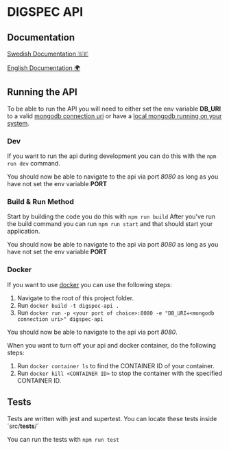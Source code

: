 # DIGSPEC API

## Documentation

[Swedish Documentation 🇸🇪](DOCUMENTATION-SE.md)

[English Documentation 🌍](DOCUMENTATION.md)

## Running the API
To be able to run the API you will need to either set the env variable **DB_URI** to a valid [mongodb connection uri](https://docs.mongodb.com/manual/reference/connection-string/) or have a [local mongodb running on your system](https://docs.mongodb.com/guides/server/install/).

### Dev
If you want to run the api during development you can do this with the `npm run dev` command.

You should now be able to navigate to the api via port *8080* as long as you have not set the env variable **PORT**

### Build & Run Method
Start by building the code you do this with  `npm run build` After you've run the build command you can run `npm run start` and that should start your application.

You should now be able to navigate to the api via port *8080* as long as you have not set the env variable **PORT**

### Docker
If you want  to use [docker](https://docs.docker.com/get-started/) you can use the following steps:
1. Navigate to the root of this project folder.
2. Run `docker build -t digspec-api .`
3. Run `docker run -p <your port of choice>:8080 -e "DB_URI=<mongodb connection uri>" digspec-api`

You should now be able to navigate to the api via port *8080*.

When you want to turn off your api and docker container, do the following steps:
1. Run `docker container ls` to find the CONTAINER ID of your container.
2. Run `docker kill <CONTAINER ID>` to stop the container with the specified CONTAINER ID.

## Tests
Tests are written with jest and supertest. You can locate these tests inside ´src/__tests__/´

You can run the tests with `npm run test`
